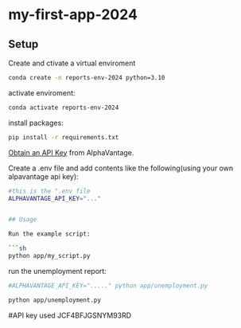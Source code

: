 # my-first-app-2024

## Setup

Create and ctivate a virtual enviroment


```sh
conda create -n reports-env-2024 python=3.10
``` 

activate enviroment:

```sh
conda activate reports-env-2024
```



install packages:

```sh
pip install -r requirements.txt
```

[Obtain an API Key](https://www.alphavantage.co/support/#api-key) from AlphaVantage.


Create a .env file and add contents like the following(using your own alpavantage api key):

```sh
#this is the ".env file
ALPHAVANTAGE_API_KEY="..."


## Usage

Run the example script:

```sh
python app/my_script.py
```



run the unemployment report:

```sh
#ALPHAVANTAGE_API_KEY="....." python app/unemployment.py

python app/unemployment.py
```

#API key used JCF4BFJGSNYM93RD


